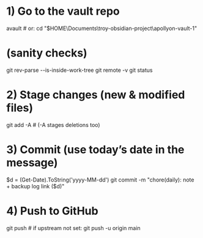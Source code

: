 # 1) Go to the vault repo
avault    # or: cd "$HOME\Documents\troy-obsidian-project\apollyon-vault-1"

# (sanity checks)
git rev-parse --is-inside-work-tree
git remote -v
git status

# 2) Stage changes (new & modified files)
git add -A    # (-A stages deletions too)

# 3) Commit (use today’s date in the message)
$d = (Get-Date).ToString('yyyy-MM-dd')
git commit -m "chore(daily): note + backup log link ($d)"

# 4) Push to GitHub
git push      # if upstream not set: git push -u origin main
